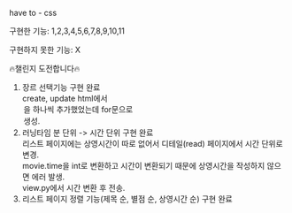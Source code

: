 have to - css
        
구현한 기능: 1,2,3,4,5,6,7,8,9,10,11

구현하지 못한 기능: X

🔥챌린지 도전합니다🔥
1. 장르 선택기능 구현 완료<br>
   create, update html에서 <option>을 하나씩 추가했었는데 for문으로 <option>생성.
2. 러닝타임 분 단위 -> 시간 단위 구현 완료<br>
    리스트 페이지에는 상영시간이 따로 없어서 디테일(read) 페이지에서 시간 단위로 변경. <br>
    movie.time을 int로 변환하고 시간이 변환되기 때문에 상영시간을 작성하지 않으면 에러 발생. <br>
    view.py에서 시간 변환 후 전송. <br> 
3. 리스트 페이지 정렬 기능(제목 순, 별점 순, 상영시간 순) 구현 완료